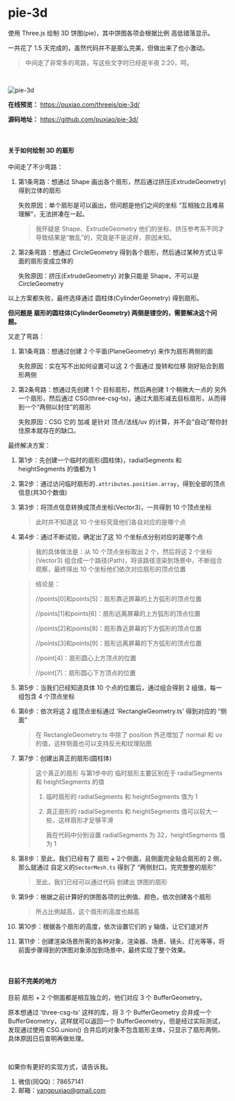 # pie-3d

使用 Three.js 绘制 3D 饼图(pie)，其中饼图各项会根据比例 高低错落显示。

一共花了 1.5 天完成的，虽然代码并不是那么完美，但做出来了也小激动。

> 中间走了非常多的弯路，写这些文字时已经是半夜 2:20，呵。



<br>

![pie-3d](https://puxiao.com/temp/pie_3d_thumb.jpg)

**在线预览：** https://puxiao.com/threejs/pie-3d/

**源码地址：** https://github.com/puxiao/pie-3d/



<br>

#### 关于如何绘制 3D 的扇形

中间走了不少弯路：

1. 第1条弯路：想通过 Shape 画出各个扇形，然后通过挤压(ExtrudeGeometry) 得到立体的扇形

   失败原因：单个扇形是可以画出，但问题是他们之间的坐标 “互相独立且难易理解”，无法拼凑在一起。

   > 我怀疑是 Shape、ExtrudeGeometry 他们的坐标、挤压参考系不同才导致结果是“散乱”的，究竟是不是这样，原因未知。

2. 第2条弯路：想通过 CircleGeometry 得到各个扇形，然后通过某种方式让平面的扇形变成立体的

   失败原因：挤压(ExtrudeGeometry) 对象只能是 Shape，不可以是 CircleGeometry

以上方案都失败，最终选择通过 圆柱体(CylinderGeometry) 得到扇形。

**但问题是 扇形的圆柱体(CylinderGeometry) 两侧是镂空的，需要解决这个问题。**

又走了弯路：

1. 第1条弯路：想通过创建 2 个平面(PlaneGeometry) 来作为扇形两侧的面

   失败原因：实在写不出如何设置可以这 2 个面通过 旋转和位移 刚好贴合到扇形两侧

2. 第2条弯路：想通过先创建 1 个 目标扇形，然后再创建 1 个稍微大一点的 另外一个扇形，然后通过 CSG(three-csg-ts)，通过大扇形减去目标扇形，从而得到一个“两侧以封住”的扇形

   失败原因：CSG 它的 加减 是针对 顶点/法线/uv 的计算，并不会“自动”帮你封住原本就存在的缺口。

最终解决方案：

1. 第1步：先创建一个临时的扇形(圆柱体)，radialSegments 和 heightSegments 的值都为 1

2. 第2步：通过访问临时扇形的`.attributes.position.array`，得到全部的顶点信息(共30个数值)

3. 第3步：将顶点信息转换成顶点坐标(Vector3)，一共得到 10 个顶点坐标

   > 此时并不知道这 10 个坐标究竟他们各自对应的是哪个点

4. 第4步：通过不断试验，确定出了这 10 个坐标点分别对应的是哪个点

   > 我的具体做法是：从 10 个顶点坐标取出 2 个，然后将这 2 个坐标(Vector3) 组合成一个路径(Path)，将该路径渲染到场景中，不断组合观察，最终得出 10 个坐标他们依次对应扇形的顶点位置

   > 结论是：
   >
   > //points[0]和points[5]：扇形靠近屏幕的上方弧形的顶点位置
   >
   > //points[1]和points[6]：扇形远离屏幕的上方弧形的顶点位置
   >
   > //points[2]和points[8]：扇形靠近屏幕的下方弧形的顶点位置
   >
   > //points[3]和points[9]：扇形远离屏幕的下方弧形的顶点位置
   >
   > //point[4]：扇形圆心上方顶点的位置
   >
   > //point[7]：扇形圆心下方顶点的位置

5. 第5步：当我们已经知道具体 10 个点的位置后，通过组合得到 2 组值，每一组包含 4 个顶点坐标

6. 第6步：依次将这 2 组顶点坐标通过 'RectangleGeometry.ts' 得到对应的 “侧面”

   > 在 RectangleGeometry.ts 中除了 position 外还增加了 normal 和 uv 的值，这样侧面也可以支持反光和纹理贴图

7. 第7步：创建出真正的扇形(圆柱体)

   > 这个真正的扇形 与第1步中的 临时扇形主要区别在于 radialSegments 和 heightSegments 的值
   >
   > 1. 临时扇形的 radialSegments 和 heightSegments 值为 1
   >
   > 2. 真正扇形的 radialSegments 和 heightSegments 值可以较大一些，这样扇形才足够平滑
   >
   >    我在代码中分别设置 radialSegments 为 32，heightSegments 值为 1

8. 第8步：至此，我们已经有了 扇形 + 2个侧面，且侧面完全贴合扇形的 2 侧，那么就通过 自定义的`SectorMesh.ts` 得到了 “两侧封口，完完整整的扇形”

   > 至此，我们已经可以通过代码 创建出 饼图的扇形

9. 第9步：根据之前计算好的饼图各项的比例值、颜色，依次创建各个扇形

   > 所占比例越高，这个扇形的高度也越高

10. 第10步：根据各个扇形的高度，依次设置它们的 y 轴值，让它们底对齐

11. 第11步：创建渲染场景所需的各种对象，渲染器、场景、镜头、灯光等等，将前面步骤得到的饼图对象添加到场景中，最终实现了整个效果。



<br>

#### 目前不完美的地方

目前 扇形 + 2 个侧面都是相互独立的，他们对应 3 个 BufferGeometry。

原本想通过 'three-csg-ts' 这样的库，将 3 个 BufferGeometry 合并成一个 BufferGeometry，这样就可以返回一个 BufferGeometry，但是经过实际测试，发现通过使用 CSG.union() 合并后的对象不包含扇形主体，只显示了扇形两侧，具体原因日后查明再做处理。



<br>

如果你有更好的实现方式，请告诉我。

1. 微信(同QQ)：78657141
2. 邮箱：yangpuxiao@gmail.com
